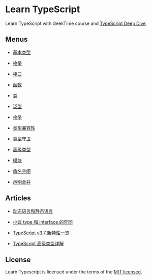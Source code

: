 # Learn TypeScript

Learn TypeScript with GeekTime course and [TypeScript Deep Dive](https://basarat.gitbooks.io/typescript/content/).

## Menus

- [基本类型](./src/BasicTypes)

- [枚举](./src/Enums)

- [接口](./src/Interfaces)

- [函数](./src/Functions)

- [类](./src/Classes)

- [泛型](./src/Generics)

- [枚举](./src/Enums)

- [类型兼容性](./src/TypeCompatibility)

- [类型守卫](./src/TypeGuards)

- [高级类型](./src/AdvancedTypes)

- [模块](./src/Modules)

- [命名空间](./src/Namespaces)

- [声明合并](./src/DeclarationMerging)

## Articles

- [动态语言和静态语言](./docs/concept.md)

- [小谈 type 和 interface 的异同](./docs/typeAndInterface.md)

- [TypeScript v3.7 新特性一览](./docs/v3.7.md)

- [TypeScript 高级类型详解](./docs/advancedType.md)

## License

Learn Typescript is licensed under the terms of the [MIT licensed](https://opensource.org/licenses/MIT).
